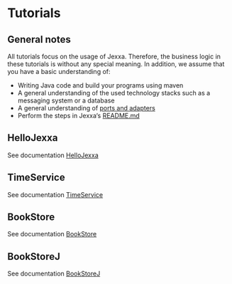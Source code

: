 # Tutorials 

## General notes

All tutorials focus on the usage of Jexxa. Therefore, the business logic in these tutorials is without any special meaning. In addition, we assume that you have a basic understanding of: 
*   Writing Java code and build your programs using maven 
*   A general understanding of the used technology stacks such as a messaging system or a database
*   A general understanding of [ports and adapters](https://herbertograca.com/2017/11/16/explicit-architecture-01-ddd-hexagonal-onion-clean-cqrs-how-i-put-it-all-together/)
*   Perform the steps in Jexxa‘s [README.md](../README.md)    

## HelloJexxa
See documentation [HelloJexxa](HelloJexxa/README.md)

## TimeService
See documentation [TimeService](TimeService/README.md)

## BookStore
See documentation [BookStore](BookStore/README.md)

## BookStoreJ
See documentation [BookStoreJ](BookStoreJ/README.md)
